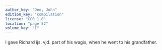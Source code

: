 ```yaml
---
author_key: "Dee, John"
edition_key: "compilation"
license: "CC0 1.0"
location: "page 52"
volume_key: "I"
---
```

I gave Richard ijs. vjd. part of his wagis, when he went to his grandfather.

